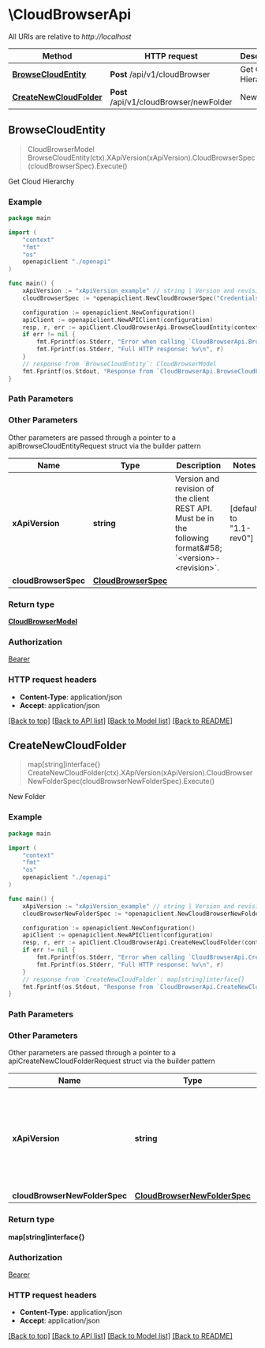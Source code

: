 # \CloudBrowserApi

All URIs are relative to *http://localhost*

Method | HTTP request | Description
------------- | ------------- | -------------
[**BrowseCloudEntity**](CloudBrowserApi.md#BrowseCloudEntity) | **Post** /api/v1/cloudBrowser | Get Cloud Hierarchy
[**CreateNewCloudFolder**](CloudBrowserApi.md#CreateNewCloudFolder) | **Post** /api/v1/cloudBrowser/newFolder | New Folder



## BrowseCloudEntity

> CloudBrowserModel BrowseCloudEntity(ctx).XApiVersion(xApiVersion).CloudBrowserSpec(cloudBrowserSpec).Execute()

Get Cloud Hierarchy



### Example

```go
package main

import (
    "context"
    "fmt"
    "os"
    openapiclient "./openapi"
)

func main() {
    xApiVersion := "xApiVersion_example" // string | Version and revision of the client REST API. Must be in the following format&#58; `<version>-<revision>`. (default to "1.1-rev0")
    cloudBrowserSpec := *openapiclient.NewCloudBrowserSpec("CredentialsId_example", openapiclient.ECloudServiceType("AzureBlob")) // CloudBrowserSpec |  (optional)

    configuration := openapiclient.NewConfiguration()
    apiClient := openapiclient.NewAPIClient(configuration)
    resp, r, err := apiClient.CloudBrowserApi.BrowseCloudEntity(context.Background()).XApiVersion(xApiVersion).CloudBrowserSpec(cloudBrowserSpec).Execute()
    if err != nil {
        fmt.Fprintf(os.Stderr, "Error when calling `CloudBrowserApi.BrowseCloudEntity``: %v\n", err)
        fmt.Fprintf(os.Stderr, "Full HTTP response: %v\n", r)
    }
    // response from `BrowseCloudEntity`: CloudBrowserModel
    fmt.Fprintf(os.Stdout, "Response from `CloudBrowserApi.BrowseCloudEntity`: %v\n", resp)
}
```

### Path Parameters



### Other Parameters

Other parameters are passed through a pointer to a apiBrowseCloudEntityRequest struct via the builder pattern


Name | Type | Description  | Notes
------------- | ------------- | ------------- | -------------
 **xApiVersion** | **string** | Version and revision of the client REST API. Must be in the following format&amp;#58; &#x60;&lt;version&gt;-&lt;revision&gt;&#x60;. | [default to &quot;1.1-rev0&quot;]
 **cloudBrowserSpec** | [**CloudBrowserSpec**](CloudBrowserSpec.md) |  | 

### Return type

[**CloudBrowserModel**](CloudBrowserModel.md)

### Authorization

[Bearer](../README.md#Bearer)

### HTTP request headers

- **Content-Type**: application/json
- **Accept**: application/json

[[Back to top]](#) [[Back to API list]](../README.md#documentation-for-api-endpoints)
[[Back to Model list]](../README.md#documentation-for-models)
[[Back to README]](../README.md)


## CreateNewCloudFolder

> map[string]interface{} CreateNewCloudFolder(ctx).XApiVersion(xApiVersion).CloudBrowserNewFolderSpec(cloudBrowserNewFolderSpec).Execute()

New Folder



### Example

```go
package main

import (
    "context"
    "fmt"
    "os"
    openapiclient "./openapi"
)

func main() {
    xApiVersion := "xApiVersion_example" // string | Version and revision of the client REST API. Must be in the following format&#58; `<version>-<revision>`. (default to "1.1-rev0")
    cloudBrowserNewFolderSpec := *openapiclient.NewCloudBrowserNewFolderSpec("CredentialsId_example", openapiclient.ECloudServiceType("AzureBlob"), "NewFolderName_example") // CloudBrowserNewFolderSpec |  (optional)

    configuration := openapiclient.NewConfiguration()
    apiClient := openapiclient.NewAPIClient(configuration)
    resp, r, err := apiClient.CloudBrowserApi.CreateNewCloudFolder(context.Background()).XApiVersion(xApiVersion).CloudBrowserNewFolderSpec(cloudBrowserNewFolderSpec).Execute()
    if err != nil {
        fmt.Fprintf(os.Stderr, "Error when calling `CloudBrowserApi.CreateNewCloudFolder``: %v\n", err)
        fmt.Fprintf(os.Stderr, "Full HTTP response: %v\n", r)
    }
    // response from `CreateNewCloudFolder`: map[string]interface{}
    fmt.Fprintf(os.Stdout, "Response from `CloudBrowserApi.CreateNewCloudFolder`: %v\n", resp)
}
```

### Path Parameters



### Other Parameters

Other parameters are passed through a pointer to a apiCreateNewCloudFolderRequest struct via the builder pattern


Name | Type | Description  | Notes
------------- | ------------- | ------------- | -------------
 **xApiVersion** | **string** | Version and revision of the client REST API. Must be in the following format&amp;#58; &#x60;&lt;version&gt;-&lt;revision&gt;&#x60;. | [default to &quot;1.1-rev0&quot;]
 **cloudBrowserNewFolderSpec** | [**CloudBrowserNewFolderSpec**](CloudBrowserNewFolderSpec.md) |  | 

### Return type

**map[string]interface{}**

### Authorization

[Bearer](../README.md#Bearer)

### HTTP request headers

- **Content-Type**: application/json
- **Accept**: application/json

[[Back to top]](#) [[Back to API list]](../README.md#documentation-for-api-endpoints)
[[Back to Model list]](../README.md#documentation-for-models)
[[Back to README]](../README.md)

